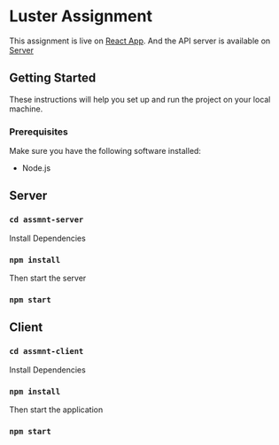 # Luster Assignment

This assignment is live on [React App](https://luster-assignment.vercel.app/).
And the API server is available on [Server](https://luster-assessment.vercel.app/)

## Getting Started

These instructions will help you set up and run the project on your local machine.

### Prerequisites

Make sure you have the following software installed:

- Node.js

## Server

### `cd assmnt-server`

Install Dependencies

### `npm install`

Then start the server

### `npm start`

## Client

### `cd assmnt-client`

Install Dependencies

### `npm install`

Then start the application

### `npm start`
